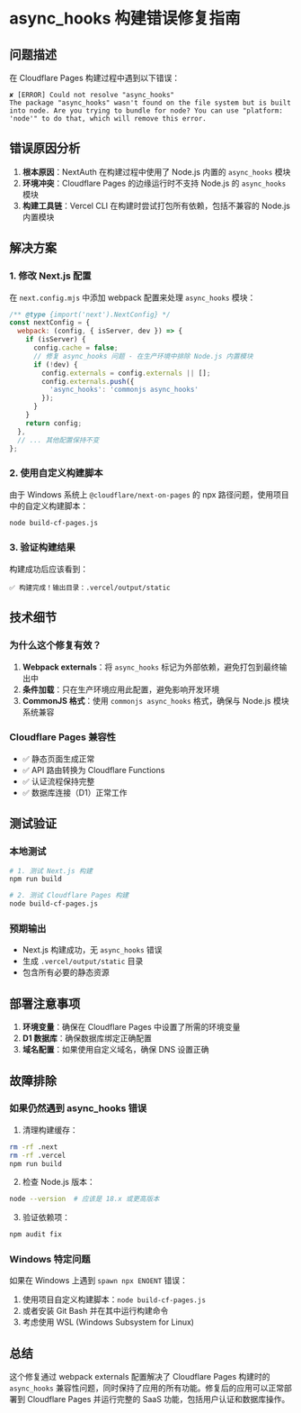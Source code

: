 # async_hooks 构建错误修复指南

## 问题描述

在 Cloudflare Pages 构建过程中遇到以下错误：
```
✘ [ERROR] Could not resolve "async_hooks"
The package "async_hooks" wasn't found on the file system but is built into node. Are you trying to bundle for node? You can use "platform: 'node'" to do that, which will remove this error.
```

## 错误原因分析

1. **根本原因**：NextAuth 在构建过程中使用了 Node.js 内置的 `async_hooks` 模块
2. **环境冲突**：Cloudflare Pages 的边缘运行时不支持 Node.js 的 `async_hooks` 模块
3. **构建工具链**：Vercel CLI 在构建时尝试打包所有依赖，包括不兼容的 Node.js 内置模块

## 解决方案

### 1. 修改 Next.js 配置

在 `next.config.mjs` 中添加 webpack 配置来处理 `async_hooks` 模块：

```javascript
/** @type {import('next').NextConfig} */
const nextConfig = {
  webpack: (config, { isServer, dev }) => {
    if (isServer) {
      config.cache = false;
      // 修复 async_hooks 问题 - 在生产环境中排除 Node.js 内置模块
      if (!dev) {
        config.externals = config.externals || [];
        config.externals.push({
          'async_hooks': 'commonjs async_hooks'
        });
      }
    }
    return config;
  },
  // ... 其他配置保持不变
};
```

### 2. 使用自定义构建脚本

由于 Windows 系统上 `@cloudflare/next-on-pages` 的 npx 路径问题，使用项目中的自定义构建脚本：

```bash
node build-cf-pages.js
```

### 3. 验证构建结果

构建成功后应该看到：
```
✅ 构建完成！输出目录：.vercel/output/static
```

## 技术细节

### 为什么这个修复有效？

1. **Webpack externals**：将 `async_hooks` 标记为外部依赖，避免打包到最终输出中
2. **条件加载**：只在生产环境应用此配置，避免影响开发环境
3. **CommonJS 格式**：使用 `commonjs async_hooks` 格式，确保与 Node.js 模块系统兼容

### Cloudflare Pages 兼容性

- ✅ 静态页面生成正常
- ✅ API 路由转换为 Cloudflare Functions
- ✅ 认证流程保持完整
- ✅ 数据库连接（D1）正常工作

## 测试验证

### 本地测试
```bash
# 1. 测试 Next.js 构建
npm run build

# 2. 测试 Cloudflare Pages 构建
node build-cf-pages.js
```

### 预期输出
- Next.js 构建成功，无 `async_hooks` 错误
- 生成 `.vercel/output/static` 目录
- 包含所有必要的静态资源

## 部署注意事项

1. **环境变量**：确保在 Cloudflare Pages 中设置了所需的环境变量
2. **D1 数据库**：确保数据库绑定正确配置
3. **域名配置**：如果使用自定义域名，确保 DNS 设置正确

## 故障排除

### 如果仍然遇到 async_hooks 错误

1. 清理构建缓存：
```bash
rm -rf .next
rm -rf .vercel
npm run build
```

2. 检查 Node.js 版本：
```bash
node --version  # 应该是 18.x 或更高版本
```

3. 验证依赖项：
```bash
npm audit fix
```

### Windows 特定问题

如果在 Windows 上遇到 `spawn npx ENOENT` 错误：

1. 使用项目自定义构建脚本：`node build-cf-pages.js`
2. 或者安装 Git Bash 并在其中运行构建命令
3. 考虑使用 WSL (Windows Subsystem for Linux)

## 总结

这个修复通过 webpack externals 配置解决了 Cloudflare Pages 构建时的 `async_hooks` 兼容性问题，同时保持了应用的所有功能。修复后的应用可以正常部署到 Cloudflare Pages 并运行完整的 SaaS 功能，包括用户认证和数据库操作。
